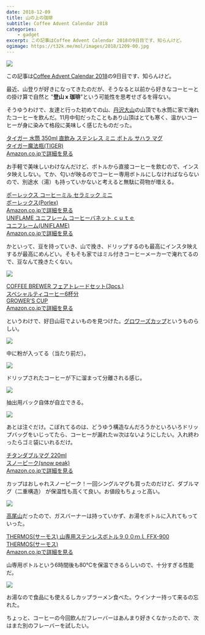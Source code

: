 ```yaml
---
date: 2018-12-09
title: 山の上の珈琲
subtitle: Coffee Advent Calendar 2018
categories: 
    - gadget
excerpt: この記事はCoffee Advent Calendar 2018の9日目です、知らんけど。
ogimage: https://t32k.me/mol/images/2018/1209-00.jpg
---
```


![](/mol/images/2018/1209-00.jpg)

この記事は[Coffee Advent Calendar 2018](https://adventar.org/calendars/3647#list-2018-12-09)の9日目です、知らんけど。

最近、山登りが好きになってきたのだが、そうなると以前から好きなコーヒーとの掛け算で自然と
"**登山 x 珈琲**"という可能性を思考せざるを得ない。

そうゆうわけで、友達と行った初めての山、[丹沢大山](https://yamap.com/activities/2673164)の山頂でも水筒に家で淹れたコーヒーを飲んだ。11月中旬だったこともあり山頂はとても寒く、温かいコーヒーが身に染みて格段に美味しく感じたものだった。

<div class="__media"><a href="https://www.amazon.co.jp/gp/product/B00MN84CJ2/?tag=warikiru-22" target="_blank" rel="noopener">
<img src="https://images-na.ssl-images-amazon.com/images/I/51cjkwZeDqL._SL1000_.jpg" alt="" class="__media__image">
<div class="__media__body">
    <div>タイガー 水筒 350ml 直飲み ステンレス ミニ ボトル サハラ マグ</div>
    <div class="__media__text">タイガー魔法瓶(TIGER)</div>
    <div>Amazon.co.jpで詳細を見る</div>
</div>
</a></div>

お手軽で美味しいわけなんだけど、ボトルから直接コーヒーを飲むので、インスタ映えしない。てか、匂いが映るのでコーヒー専用ボトルにしなければならないので、別途水（湯）も持っていかないと考えると無駄に荷物が増える。

<div class="__media"><a href="https://www.amazon.co.jp/dp/B01B77O8FM/?tag=warikiru-22" target="_blank" rel="noopener">
<img src="https://images-na.ssl-images-amazon.com/images/I/71o-zoUsrWL._SL1500_.jpg" alt="" class="__media__image">
<div class="__media__body">
    <div>ポーレックス コーヒーミル セラミック ミニ</div>
    <div class="__media__text">ポーレックス(Porlex)</div>
    <div>Amazon.co.jpで詳細を見る</div>
</div>
</a></div>

<div class="__media"><a href="https://www.amazon.co.jp/dp/B001TPDMLE/?tag=warikiru-22" target="_blank" rel="noopener">
<img src="https://images-na.ssl-images-amazon.com/images/I/61K7mQ5AkvL._SL1000_.jpg" alt="" class="__media__image">
<div class="__media__body">
    <div>UNIFLAME ユニフレーム コーヒーバネット ｃｕｔｅ</div>
    <div class="__media__text">ユニフレーム(UNIFLAME)</div>
    <div>Amazon.co.jpで詳細を見る</div>
</div>
</a></div>

かといって、豆を持っていき、山で挽き、ドリップするのも最高にインスタ映えするが最高にめんどい。そもそも家ではミル付きコーヒーメーカーで淹れてるので、豆なんて挽きたくない。

![](/mol/images/2018/1209-07.jpg)

<div class="__media"><a href="https://www.amazon.co.jp/dp/B07121SX66/?tag=warikiru-22" target="_blank" rel="noopener">
<img src="https://images-na.ssl-images-amazon.com/images/I/61OcQMx%2BB0L._SL1003_.jpg" alt="" class="__media__image">
<div class="__media__body">
    <div>COFFEE BREWER フェアトレードセット(3pcs.) <br>スペシャルティコーヒー6杯分</div>
    <div class="__media__text">GROWER'S CUP</div>
    <div>Amazon.co.jpで詳細を見る</div>
</div>
</a></div>

というわけで、好日山荘でよいものを見つけた。[グロワーズカップ](https://growerscup.universal-trading.jp/)というものらしい。

![](/mol/images/2018/1209-01.jpg)

中に粉が入ってる（当たり前だ）。

![](/mol/images/2018/1209-02.jpg)

ドリップされたコーヒーが下に溜まって分離される感じ。

![](/mol/images/2018/1209-03.jpg)

抽出用バック自体が自立できる。

![](/mol/images/2018/1209-04.jpg)

あとは注ぐだけ。こぼれてるのは、どうゆう構造なんだろうかといろいろドリップバッグをいじってたら、コーヒーが漏れたｗ次はないようにしたい。入れ終わったらゴミ袋にいれるだけ。

<div class="__media"><a href="https://www.amazon.co.jp/dp/B00IADMKJ8/?tag=warikiru-22" target="_blank" rel="noopener">
<img src="https://images-na.ssl-images-amazon.com/images/I/51qyiriKH%2BL._SL1000_.jpg" alt="" class="__media__image">
<div class="__media__body">
    <div>チタンダブルマグ 220ml</div>
    <div class="__media__text">スノーピーク(snow peak)</div>
    <div>Amazon.co.jpで詳細を見る</div>
</div>
</a></div>

カップはおしゃれスノーピーク！一回シングルマグも買ったのだけど、ダブルマグ（二重構造）
が保温性も高くて良い。お値段もちょっと高い。

![](/mol/images/2018/1209-05.jpg)

[高尾山](https://yamap.com/activities/2816910)だったので、ガスバーナーは持っていかず、お湯をボトルに入れてもっていった。

<div class="__media"><a href="https://www.amazon.co.jp/dp/B00FH2K69Q/?tag=warikiru-22" target="_blank" rel="noopener">
<img src="https://images-na.ssl-images-amazon.com/images/I/51LhqLUZDOL._SL1200_.jpg" alt="" class="__media__image">
<div class="__media__body">
    <div>THERMOS(サーモス) 山専用ステンレスボトル９００ｍｌ FFX-900</div>
    <div class="__media__text">THERMOS(サーモス) </div>
    <div>Amazon.co.jpで詳細を見る</div>
</div>
</a></div>

山専用ボトルという6時間後も80℃を保温できるらしいので、十分すぎる性能だ。

![](/mol/images/2018/1209-06.jpg)

お湯なので食品にも使えるしカップラーメン食べた。ウインナー持って来るの忘れた。

ちょっと、コーヒーの今回飲んだフレーバーはあんまり好きくなかったので、次はまた別のフレーバーを試したい。